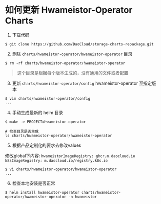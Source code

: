 # 如何更新 Hwameistor-Operator Charts
1. 下载代码
```shell
$ git clone https://github.com/DaoCloud/storage-charts-repackage.git
```

2. 删除 `charts/hwameistor-operator/hwameistor-operator` 目录
```shell
$ rm -rf charts/hwameistor-operator/hwameistor-operator
```
> 这个目录是根据每个版本生成的，没有通用的文件或者配置

3. 更新 `charts/hwameistor-operator/config` hwameistor-operator 至指定版本
```shell
$ vim charts/hwameistor-operator/config
...
```

4. 手动生成最新的 helm 目录
```shell
$ make -e PROJECT=hwameistor-operator

# 检查目录是否生成
ls charts/hwameistor-operator/hwameistor-operator
```

5. 根据产品定制化的要求去修改values

修改global下内容:
`hwameistorImageRegistry: ghcr.m.daocloud.io`
`k8sImageRegistry: m.daocloud.io/registry.k8s.io`

```shell
$ vi charts/hwameistor-operator/hwameistor-operator
...
```

6. 检查本地安装是否正常
```shell
$ helm install hwameistor-operator charts/hwameistor-operator/hwameistor-operator -n hwameistor
```